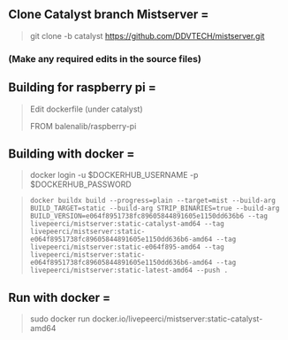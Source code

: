 ## Clone Catalyst branch Mistserver =

> git clone -b catalyst https://github.com/DDVTECH/mistserver.git


### (Make any required edits in the source files)


## Building for raspberry pi =

> Edit dockerfile (under catalyst)
> 
> FROM balenalib/raspberry-pi


## Building with docker =

> docker login -u $DOCKERHUB_USERNAME -p $DOCKERHUB_PASSWORD

> `docker buildx build --progress=plain --target=mist --build-arg BUILD_TARGET=static --build-arg STRIP_BINARIES=true --build-arg BUILD_VERSION=e064f8951738fc89605844891605e1150dd636b6 --tag livepeerci/mistserver:static-catalyst-amd64 --tag livepeerci/mistserver:static-e064f8951738fc89605844891605e1150dd636b6-amd64 --tag livepeerci/mistserver:static-e064f895-amd64 --tag livepeerci/mistserver:static-e064f8951738fc89605844891605e1150dd636b6-amd64 --tag livepeerci/mistserver:static-latest-amd64 --push .`



## Run with docker =

> sudo docker run docker.io/livepeerci/mistserver:static-catalyst-amd64
